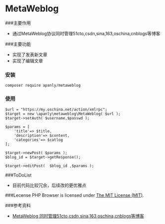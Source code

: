 MetaWeblog
===================
###主要作用
* 通过MetaWeblog协议同时管理51cto,csdn,sina,163,oschina,cnblogs等博客


###主要功能
* 实现了发表新文章
* 实现了编辑文章

### 安装
    
    composer require apanly/metaweblog

### 使用
    
    $url = "https://my.oschina.net/action/xmlrpc";
    $target = new \apanly\metaweblog\MetaWeblog( $url );
    $target->setAuth( $username,$passwd );
    
    $params = [
        'title'=> $title,
        'description'=> $content,
        'categories'=> $catlog
    ];
            
    $target->newPost( $params );
    $blog_id = $target->getResponse();
    
    $target->editPost(  $blog_id ,$params );
    
###ToDoList
* 目前代码比较冗余，后续改的更优雅点

###Lecense
PHP Browser is licensed under [The MIT License (MIT)](LICENSE).


###参考资料
* [MetaWeblog 同时管理51cto,csdn,sina,163,oschina,cnblogs等博客](http://www.vincentguo.cn/default/91)


